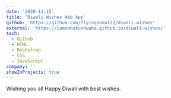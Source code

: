 ```yaml
---
date: '2020-11-15'
title: 'Diwali Wishes Web App'
github: 'https://github.com/flyingsonu122/diwali-wishes'
external: 'https://iamsonukushwaha.github.io/diwali-wishes/'
tech:
  - Github
  - HTML
  - Bootstrap
  - CSS
  - JavaScript
company: ''
showInProjects: true
---
```


Wishing you all Happy Diwali with best wishes.
